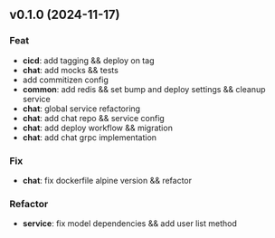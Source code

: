 ## v0.1.0 (2024-11-17)

### Feat

- **cicd**: add tagging && deploy on tag
- **chat**: add mocks && tests
- add commitizen config
- **common**: add redis && set bump and deploy settings && cleanup service
- **chat**: global service refactoring
- **chat**: add chat repo && service config
- **chat**: add deploy workflow && migration
- **chat**: add chat grpc implementation

### Fix

- **chat**: fix dockerfile alpine version && refactor

### Refactor

- **service**: fix model dependencies && add user list method
